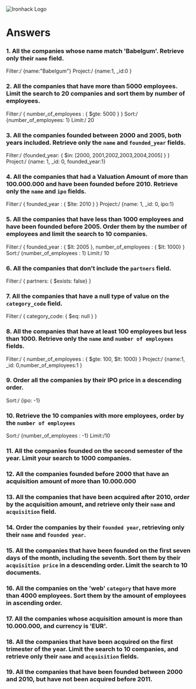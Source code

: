 ![Ironhack Logo](https://i.imgur.com/1QgrNNw.png)

# Answers

### 1. All the companies whose name match 'Babelgum'. Retrieve only their `name` field.

Filter:/ {name:"Babelgum"}
Project:/ {name:1, _id:0 }

### 2. All the companies that have more than 5000 employees. Limit the search to 20 companies and sort them by **number of employees**.

Filter:/ { number_of_employees : { $gte: 5000 } }
Sort:/ {number_of_employees: 1}
Limit:/ 20

### 3. All the companies founded between 2000 and 2005, both years included. Retrieve only the `name` and `founded_year` fields.

Filter:/ {founded_year: { $in: [2000, 2001,2002,2003,2004,2005] } }
Project:/ {name: 1, _id: 0, founded_year:1}

### 4. All the companies that had a Valuation Amount of more than 100.000.000 and have been founded before 2010. Retrieve only the `name` and `ipo` fields.

Filter:/ { founded_year : { $lte: 2010 } }
Project:/ {name: 1, _id: 0, ipo:1}

### 5. All the companies that have less than 1000 employees and have been founded before 2005. Order them by the number of employees and limit the search to 10 companies.

Filter:/ { founded_year : { $lt: 2005 }, number_of_employees : { $lt: 1000}  }
Sort:/ {number_of_employees : 1}
Limit:/ 10

### 6. All the companies that don't include the `partners` field.

Filter:/ { partners: { $exists: false} }

### 7. All the companies that have a null type of value on the `category_code` field.

Filter:/ { category_code: { $eq: null } }

### 8. All the companies that have at least 100 employees but less than 1000. Retrieve only the `name` and `number of employees` fields.

Filter:/ { number_of_employees : { $gte: 100, $lt: 1000}  }
Project:/ {name:1, _id: 0,number_of_employees:1 }

### 9. Order all the companies by their IPO price in a descending order.

Sort:/ {ipo: -1}

### 10. Retrieve the 10 companies with more employees, order by the `number of employees`

Sort:/ {number_of_employees : -1}
Limit:/10

### 11. All the companies founded on the second semester of the year. Limit your search to 1000 companies.

<!-- Your Code Goes Here -->

### 12. All the companies founded before 2000 that have an acquisition amount of more than 10.000.000

<!-- Your Code Goes Here -->

### 13. All the companies that have been acquired after 2010, order by the acquisition amount, and retrieve only their `name` and `acquisition` field.

<!-- Your Code Goes Here -->

### 14. Order the companies by their `founded year`, retrieving only their `name` and `founded year`.

<!-- Your Code Goes Here -->

### 15. All the companies that have been founded on the first seven days of the month, including the seventh. Sort them by their `acquisition price` in a descending order. Limit the search to 10 documents.

<!-- Your Code Goes Here -->

### 16. All the companies on the 'web' `category` that have more than 4000 employees. Sort them by the amount of employees in ascending order.

<!-- Your Code Goes Here -->

### 17. All the companies whose acquisition amount is more than 10.000.000, and currency is 'EUR'.

<!-- Your Code Goes Here -->

### 18. All the companies that have been acquired on the first trimester of the year. Limit the search to 10 companies, and retrieve only their `name` and `acquisition` fields.

<!-- Your Code Goes Here -->

### 19. All the companies that have been founded between 2000 and 2010, but have not been acquired before 2011.

<!-- Your Code Goes Here -->
